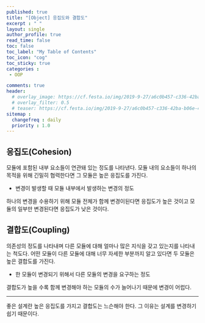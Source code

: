 ```yaml
---
published: true
title: "[Object] 응집도와 결합도"
excerpt : " "
layout: single
author_profile: true
read_time: false
toc: false
toc_label: "My Table of Contents"
toc_icon: "cog"
toc_sticky: true
categories :
 - OOP

comments: true
header:
  # overlay_image: https://cf.festa.io/img/2019-9-27/a6c0b457-c336-42ba-b06e-462de90ada91.jpg
  # overlay_filter: 0.5
  # teaser: https://cf.festa.io/img/2019-9-27/a6c0b457-c336-42ba-b06e-462de90ada91.jpg
sitemap :
  changefreq : daily
  priority : 1.0
---
```


## 응집도(Cohesion)

모듈에 포함된 내부 요소들이 연관돼 있는 정도를 나타낸다. 모듈 내의 요소들이 하나의 목적을 위해 긴밀히 협력한다면 그 모듈은 높은 응집도를 가진다.

- 변경이 발생할 때 모듈 내부에서 발생하는 변경의 정도

하나의 변경을 수용하기 위해 모듈 전체가 함께 변경이된다면 응집도가 높은 것이고 모듈의 일부만 변경된다면 응집도가 낮은 것이다.

## 결합도(Coupling)

의존성의 정도를 나타내며 다른 모듈에 대해 얼마나 많은 지식을 갖고 있는지를 나타내는 척도다. 어떤 모듈이 다른 모듈에 대해 너무 자세한 부분까지 알고 있다면 두 모듈은 높은 결합도를 가진다.

- 한 모듈이 변경되기 위해서 다른 모듈의 변경을 요구하는 정도

결합도가 높을 수록 함께 변경해야 하는 모듈의 수가 늘어나기 때문에 변경이 어럽다.

------

좋은 설계란 높은 응집도를 가지고 결합도는 느슨해야 한다. 그 이유는 설계를 변경하기 쉽기 때문이다. 

